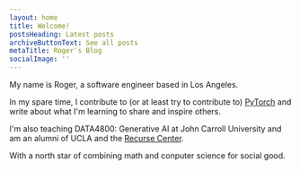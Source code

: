 ```yaml
---
layout: home
title: Welcome!
postsHeading: Latest posts
archiveButtonText: See all posts
metaTitle: Roger's Blog
socialImage: ''
---
```

My name is Roger, a software engineer based in Los Angeles.

In my spare time, I contribute to (or at least try to contribute to) [PyTorch](https://github.com/pytorch/pytorch/) and write about what I'm learning to share and inspire others.

I'm also teaching DATA4800: Generative AI at John Carroll University and am an alumni of UCLA and the [Recurse Center](https://www.recurse.com/).

With a north star of combining math and conputer science for social good.
